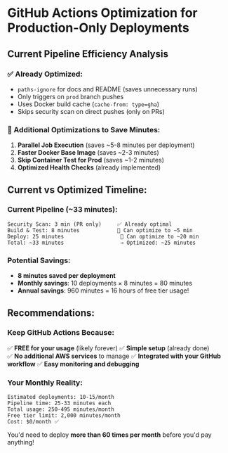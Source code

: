 # GitHub Actions Optimization for Production-Only Deployments

## Current Pipeline Efficiency Analysis

### ✅ Already Optimized:
- `paths-ignore` for docs and README (saves unnecessary runs)
- Only triggers on `prod` branch pushes
- Uses Docker build cache (`cache-from: type=gha`)
- Skips security scan on direct pushes (only on PRs)

### 🚀 Additional Optimizations to Save Minutes:

1. **Parallel Job Execution** (saves ~5-8 minutes per deployment)
2. **Faster Docker Base Image** (saves ~2-3 minutes)
3. **Skip Container Test for Prod** (saves ~1-2 minutes)
4. **Optimized Health Checks** (already implemented)

## Current vs Optimized Timeline:

### Current Pipeline (~33 minutes):
```
Security Scan: 3 min (PR only)     ✅ Already optimal
Build & Test: 8 minutes            🚀 Can optimize to ~5 min  
Deploy: 25 minutes                  🚀 Can optimize to ~20 min
Total: ~33 minutes                  → Optimized: ~25 minutes
```

### Potential Savings:
- **8 minutes saved per deployment**
- **Monthly savings**: 10 deployments × 8 minutes = 80 minutes
- **Annual savings**: 960 minutes = 16 hours of free tier usage!

## Recommendations:

### Keep GitHub Actions Because:
✅ **FREE for your usage** (likely forever)
✅ **Simple setup** (already done)  
✅ **No additional AWS services** to manage
✅ **Integrated with your GitHub workflow**
✅ **Easy monitoring and debugging**

### Your Monthly Reality:
```
Estimated deployments: 10-15/month
Pipeline time: 25-33 minutes each
Total usage: 250-495 minutes/month
Free tier limit: 2,000 minutes/month
Cost: $0/month ✅
```

You'd need to deploy **more than 60 times per month** before you'd pay anything!
